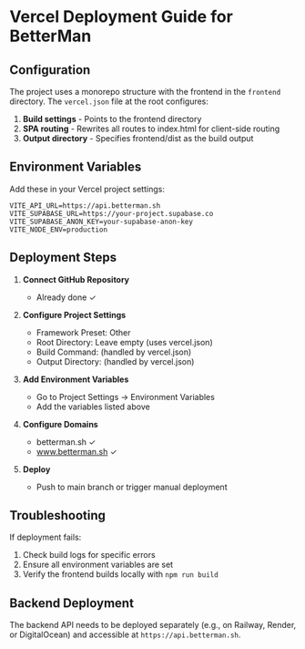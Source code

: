 # Vercel Deployment Guide for BetterMan

## Configuration

The project uses a monorepo structure with the frontend in the `frontend` directory. The `vercel.json` file at the root configures:

1. **Build settings** - Points to the frontend directory
2. **SPA routing** - Rewrites all routes to index.html for client-side routing
3. **Output directory** - Specifies frontend/dist as the build output

## Environment Variables

Add these in your Vercel project settings:

```env
VITE_API_URL=https://api.betterman.sh
VITE_SUPABASE_URL=https://your-project.supabase.co
VITE_SUPABASE_ANON_KEY=your-supabase-anon-key
VITE_NODE_ENV=production
```

## Deployment Steps

1. **Connect GitHub Repository**
   - Already done ✓

2. **Configure Project Settings**
   - Framework Preset: Other
   - Root Directory: Leave empty (uses vercel.json)
   - Build Command: (handled by vercel.json)
   - Output Directory: (handled by vercel.json)

3. **Add Environment Variables**
   - Go to Project Settings → Environment Variables
   - Add the variables listed above

4. **Configure Domains**
   - betterman.sh ✓
   - www.betterman.sh ✓

5. **Deploy**
   - Push to main branch or trigger manual deployment

## Troubleshooting

If deployment fails:
1. Check build logs for specific errors
2. Ensure all environment variables are set
3. Verify the frontend builds locally with `npm run build`

## Backend Deployment

The backend API needs to be deployed separately (e.g., on Railway, Render, or DigitalOcean) and accessible at `https://api.betterman.sh`.